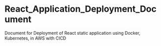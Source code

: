 # React_Application_Deployment_Document
Document for Deployment of React static application using Docker, Kubernetes, in  AWS with CICD
